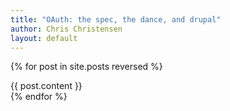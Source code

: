 ```yaml
---
title: "OAuth: the spec, the dance, and drupal"
author: Chris Christensen
layout: default
---
```


{% for post in site.posts reversed %}
<section class="slide">
{{ post.content }}
</section>
{% endfor %}
